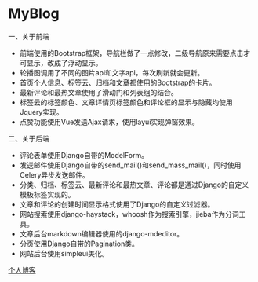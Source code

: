 # MyBlog
一、关于前端
- 前端使用的Bootstrap框架，导航栏做了一点修改，二级导航原来需要点击才可显示，改成了浮动显示。
- 轮播图调用了不同的图片api和文字api，每次刷新就会更新。
- 首页个人信息、标签云、归档和文章都使用的Bootstrap的卡片。
- 最新评论和最热文章使用了滑动门和列表组的结合。
- 标签云的标签颜色、文章详情页标签颜色和评论框的显示与隐藏均使用Jquery实现。
- 点赞功能使用Vue发送Ajax请求，使用layui实现弹窗效果。

二、关于后端
- 评论表单使用Django自带的ModelForm。
- 发送邮件使用Django自带的send_mail()和send_mass_mail()，同时使用Celery异步发送邮件。
- 分类、归档、标签云、最新评论和最热文章、评论都是通过Django的自定义模板标签实现的。
- 文章和评论的创建时间显示格式使用了Django的自定义过滤器。
- 网站搜索使用django-haystack，whoosh作为搜索引擎，jieba作为分词工具。
- 文章后台markdown编辑器使用的django-mdeditor。
- 分页使用Django自带的Pagination类。
- 网站后台使用simpleui美化。

[个人博客](https://www.zhangzyb.icu)
